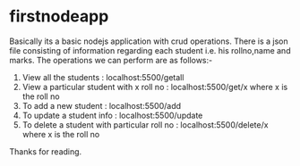 # firstnodeapp

Basically its a basic nodejs application with crud operations. There is a json file consisting of information regarding each student i.e. his rollno,name and marks.
The operations we can perform are as follows:-
1) View all the students : localhost:5500/getall
2) View a particular student with x roll no : localhost:5500/get/x where x is the roll no
3) To add a new student : localhost:5500/add
4) To update a student info : localhost:5500/update
5) To delete a student with particular roll no : localhost:5500/delete/x where x is the roll no 

Thanks for reading.
